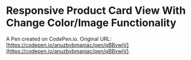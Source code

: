 # Responsive Product Card View With Change Color/Image Functionality

A Pen created on CodePen.io. Original URL: [https://codepen.io/anuzbvbmaniac/pen/qBBvwjV](https://codepen.io/anuzbvbmaniac/pen/qBBvwjV).


